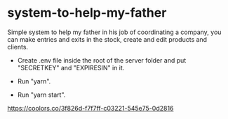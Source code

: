 # system-to-help-my-father
 Simple system to help my father in his job of coordinating a company, you can make entries and exits in the stock, create and edit products and clients.


- Create .env file inside the root of the server folder and put "SECRETKEY" and "EXPIRESIN" in it.

- Run "yarn".

- Run "yarn start".

https://coolors.co/3f826d-f7f7ff-c03221-545e75-0d2816
